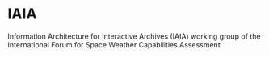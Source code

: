 # IAIA
Information Architecture for Interactive Archives (IAIA)  working group of the International Forum for Space Weather Capabilities Assessment
